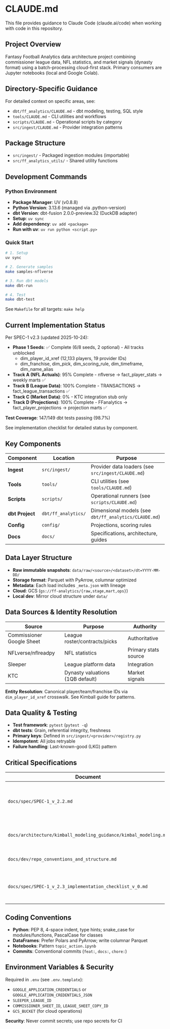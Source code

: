 # CLAUDE.md

This file provides guidance to Claude Code (claude.ai/code) when working with code in this repository.

## Project Overview

Fantasy Football Analytics data architecture project combining commissioner league data, NFL statistics, and market signals (dynasty format) using a batch-processing cloud-first stack. Primary consumers are Jupyter notebooks (local and Google Colab).

## Directory-Specific Guidance

For detailed context on specific areas, see:

- `dbt/ff_analytics/CLAUDE.md` - dbt modeling, testing, SQL style
- `tools/CLAUDE.md` - CLI utilities and workflows
- `scripts/CLAUDE.md` - Operational scripts by category
- `src/ingest/CLAUDE.md` - Provider integration patterns

## Package Structure

- `src/ingest/` - Packaged ingestion modules (importable)
- `src/ff_analytics_utils/` - Shared utility functions

## Development Commands

### Python Environment

- **Package Manager**: UV (v0.8.8)
- **Python Version**: 3.13.6 (managed via .python-version)
- **dbt Version**: dbt-fusion 2.0.0-preview.32 (DuckDB adapter)
- **Setup**: `uv sync`
- **Add dependency**: `uv add <package>`
- **Run with uv**: `uv run python <script.py>`

### Quick Start

```bash
# 1. Setup
uv sync

# 2. Generate samples
make samples-nflverse

# 3. Run dbt models
make dbt-run

# 4. Test
make dbt-test
```

See `Makefile` for all targets: `make help`

## Current Implementation Status

Per SPEC-1 v2.3 (updated 2025-10-24):

- **Phase 1 Seeds**: ✅ Complete (6/8 seeds, 2 optional) - All tracks unblocked
  - dim_player_id_xref (12,133 players, 19 provider IDs)
  - dim_franchise, dim_pick, dim_scoring_rule, dim_timeframe, dim_name_alias
- **Track A (NFL Actuals)**: 95% Complete - nflverse → fact_player_stats → weekly marts ✅
- **Track B (League Data)**: 100% Complete - TRANSACTIONS → fact_league_transactions ✅
- **Track C (Market Data)**: 0% - KTC integration stub only
- **Track D (Projections)**: 100% Complete - FFanalytics → fact_player_projections → projection marts ✅

**Test Coverage**: 147/149 dbt tests passing (98.7%)

See implementation checklist for detailed status by component.

## Key Components

| Component       | Location            | Purpose                                               |
| --------------- | ------------------- | ----------------------------------------------------- |
| **Ingest**      | `src/ingest/`       | Provider data loaders (see `src/ingest/CLAUDE.md`)    |
| **Tools**       | `tools/`            | CLI utilities (see `tools/CLAUDE.md`)                 |
| **Scripts**     | `scripts/`          | Operational runners (see `scripts/CLAUDE.md`)         |
| **dbt Project** | `dbt/ff_analytics/` | Dimensional models (see `dbt/ff_analytics/CLAUDE.md`) |
| **Config**      | `config/`           | Projections, scoring rules                            |
| **Docs**        | `docs/`             | Specifications, architecture, guides                  |

## Data Layer Structure

- **Raw immutable snapshots**: `data/raw/<source>/<dataset>/dt=YYYY-MM-DD/`
- **Storage format**: Parquet with PyArrow, columnar optimized
- **Metadata**: Each load includes `_meta.json` with lineage
- **Cloud**: GCS (`gs://ff-analytics/{raw,stage,mart,ops}`)
- **Local dev**: Mirror cloud structure under `data/`

## Data Sources & Identity Resolution

| Source                    | Purpose                          | Authority            |
| ------------------------- | -------------------------------- | -------------------- |
| Commissioner Google Sheet | League roster/contracts/picks    | Authoritative        |
| NFLverse/nflreadpy        | NFL statistics                   | Primary stats source |
| Sleeper                   | League platform data             | Integration          |
| KTC                       | Dynasty valuations (1QB default) | Market signals       |

**Entity Resolution**: Canonical player/team/franchise IDs via `dim_player_id_xref` crosswalk. See Kimball guide for patterns.

## Data Quality & Testing

- **Test framework**: `pytest` (`pytest -q`)
- **dbt tests**: Grain, referential integrity, freshness
- **Primary keys**: Defined in `src/ingest/<provider>/registry.py`
- **Idempotent**: All jobs retryable
- **Failure handling**: Last-known-good (LKG) pattern

## Critical Specifications

| Document                                                         | Purpose                                                               |
| ---------------------------------------------------------------- | --------------------------------------------------------------------- |
| `docs/spec/SPEC-1_v_2.2.md`                                      | Complete data architecture (2×2 stat model, trade valuation, lineage) |
| `docs/architecture/kimball_modeling_guidance/kimbal_modeling.md` | Dimensional modeling patterns for dbt                                 |
| `docs/dev/repo_conventions_and_structure.md`                     | Repo layout, naming, data paths                                       |
| `docs/spec/SPEC-1_v_2.3_implementation_checklist_v_0.md`         | Implementation status and sequencing (updated 2025-10-24)             |

## Coding Conventions

- **Python**: PEP 8, 4-space indent, type hints; snake_case for modules/functions, PascalCase for classes
- **DataFrames**: Prefer Polars and PyArrow; write columnar Parquet
- **Notebooks**: Pattern `topic_action.ipynb`
- **Commits**: Conventional commits (`feat:`, `docs:`, `chore:`)

## Environment Variables & Security

Required in `.env` (see `.env.template`):

- `GOOGLE_APPLICATION_CREDENTIALS` or `GOOGLE_APPLICATION_CREDENTIALS_JSON`
- `SLEEPER_LEAGUE_ID`
- `COMMISSIONER_SHEET_ID`, `LEAGUE_SHEET_COPY_ID`
- `GCS_BUCKET` (for cloud operations)

**Security**: Never commit secrets; use repo secrets for CI
